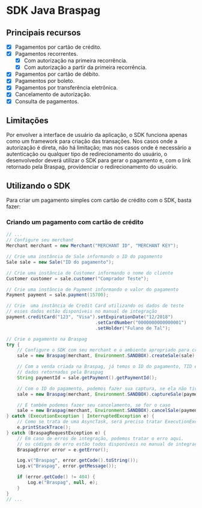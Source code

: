 # SDK Java Braspag

## Principais recursos

* [x] Pagamentos por cartão de crédito.
* [x] Pagamentos recorrentes.
    * [x] Com autorização na primeira recorrência.
    * [x] Com autorização a partir da primeira recorrência.
* [x] Pagamentos por cartão de débito.
* [x] Pagamentos por boleto.
* [x] Pagamentos por transferência eletrônica.
* [x] Cancelamento de autorização.
* [x] Consulta de pagamentos.
 
## Limitações

Por envolver a interface de usuário da aplicação, o SDK funciona apenas como um framework para criação das transações. Nos casos onde a autorização é direta, não há limitação; mas nos casos onde é necessário a autenticação ou qualquer tipo de redirecionamento do usuário, o desenvolvedor deverá utilizar o SDK para gerar o pagamento e, com o link retornado pela Braspag, providenciar o redirecionamento do usuário.

## Utilizando o SDK

Para criar um pagamento simples com cartão de crédito com o SDK, basta fazer:

### Criando um pagamento com cartão de crédito

```java
// ...
// Configure seu merchant
Merchant merchant = new Merchant("MERCHANT ID", "MERCHANT KEY");

// Crie uma instância de Sale informando o ID do pagamento
Sale sale = new Sale("ID do pagamento");

// Crie uma instância de Customer informando o nome do cliente
Customer customer = sale.customer("Comprador Teste");

// Crie uma instância de Payment informando o valor do pagamento
Payment payment = sale.payment(15700);

// Crie  uma instância de Credit Card utilizando os dados de teste
// esses dados estão disponíveis no manual de integração
payment.creditCard("123", "Visa").setExpirationDate("12/2018")
                                 .setCardNumber("0000000000000001")
                                 .setHolder("Fulano de Tal");

// Crie o pagamento na Braspag
try {
    // Configure o SDK com seu merchant e o ambiente apropriado para criar a venda
    sale = new Braspag(merchant, Environment.SANDBOX).createSale(sale);

    // Com a venda criada na Braspag, já temos o ID do pagamento, TID e demais
    // dados retornados pela Braspag
    String paymentId = sale.getPayment().getPaymentId();

    // Com o ID do pagamento, podemos fazer sua captura, se ela não tiver sido capturada ainda
    sale = new Braspag(merchant, Environment.SANDBOX).captureSale(paymentId, 15700, 0);

    // E também podemos fazer seu cancelamento, se for o caso
    sale = new Braspag(merchant, Environment.SANDBOX).cancelSale(paymentId, 15700);
} catch (ExecutionException | InterruptedException e) {
    // Como se trata de uma AsyncTask, será preciso tratar ExecutionException e InterruptedException
    e.printStackTrace();
} catch (BraspagRequestException e) {
    // Em caso de erros de integração, podemos tratar o erro aqui.
    // os códigos de erro estão todos disponíveis no manual de integração.
    BraspagError error = e.getError();

    Log.v("Braspag", error.getCode().toString());
    Log.v("Braspag", error.getMessage());

    if (error.getCode() != 404) {
        Log.e("Braspag", null, e);
    }
}
// ...
```
